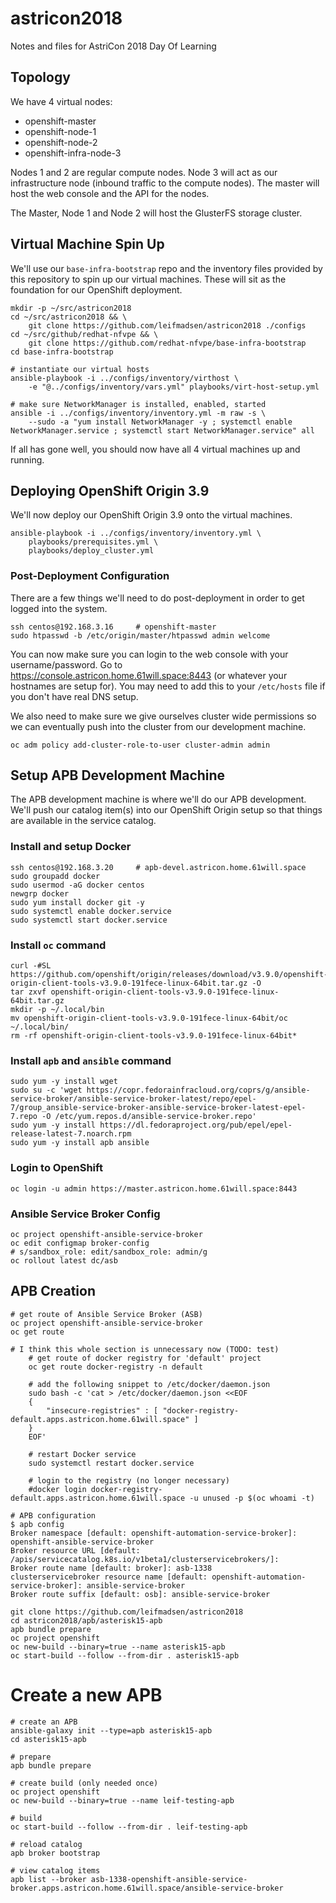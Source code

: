 # astricon2018
Notes and files for AstriCon 2018 Day Of Learning

## Topology

We have 4 virtual nodes:

* openshift-master
* openshift-node-1
* openshift-node-2
* openshift-infra-node-3

Nodes 1 and 2 are regular compute nodes. Node 3 will act as our infrastructure
node (inbound traffic to the compute nodes). The master will host the web
console and the API for the nodes.

The Master, Node 1 and Node 2 will host the GlusterFS storage cluster.

## Virtual Machine Spin Up

We'll use our `base-infra-bootstrap` repo and the inventory files provided by
this repository to spin up our virtual machines. These will sit as the
foundation for our OpenShift deployment.

    mkdir -p ~/src/astricon2018
    cd ~/src/astricon2018 && \
        git clone https://github.com/leifmadsen/astricon2018 ./configs
    cd ~/src/github/redhat-nfvpe && \
        git clone https://github.com/redhat-nfvpe/base-infra-bootstrap
    cd base-infra-bootstrap

    # instantiate our virtual hosts
    ansible-playbook -i ../configs/inventory/virthost \
        -e "@../configs/inventory/vars.yml" playbooks/virt-host-setup.yml

    # make sure NetworkManager is installed, enabled, started
    ansible -i ../configs/inventory/inventory.yml -m raw -s \
        --sudo -a "yum install NetworkManager -y ; systemctl enable NetworkManager.service ; systemctl start NetworkManager.service" all

If all has gone well, you should now have all 4 virtual machines up and
running.

## Deploying OpenShift Origin 3.9

We'll now deploy our OpenShift Origin 3.9 onto the virtual machines.

    ansible-playbook -i ../configs/inventory/inventory.yml \
        playbooks/prerequisites.yml \
        playbooks/deploy_cluster.yml

### Post-Deployment Configuration

There are a few things we'll need to do post-deployment in order to get logged
into the system.

    ssh centos@192.168.3.16     # openshift-master
    sudo htpasswd -b /etc/origin/master/htpasswd admin welcome

You can now make sure you can login to the web console with your
username/password. Go to https://console.astricon.home.61will.space:8443 (or
whatever your hostnames are setup for). You may need to add this to your
`/etc/hosts` file if you don't have real DNS setup.

We also need to make sure we give ourselves cluster wide permissions so we can
eventually push into the cluster from our development machine.

    oc adm policy add-cluster-role-to-user cluster-admin admin

## Setup APB Development Machine

The APB development machine is where we'll do our APB development. We'll push
our catalog item(s) into our OpenShift Origin setup so that things are
available in the service catalog.

### Install and setup Docker

    ssh centos@192.168.3.20     # apb-devel.astricon.home.61will.space
    sudo groupadd docker
    sudo usermod -aG docker centos
    newgrp docker
    sudo yum install docker git -y
    sudo systemctl enable docker.service
    sudo systemctl start docker.service

### Install `oc` command

    curl -#SL https://github.com/openshift/origin/releases/download/v3.9.0/openshift-origin-client-tools-v3.9.0-191fece-linux-64bit.tar.gz -O
    tar zxvf openshift-origin-client-tools-v3.9.0-191fece-linux-64bit.tar.gz
    mkdir -p ~/.local/bin
    mv openshift-origin-client-tools-v3.9.0-191fece-linux-64bit/oc ~/.local/bin/
    rm -rf openshift-origin-client-tools-v3.9.0-191fece-linux-64bit*

### Install `apb` and `ansible` command

    sudo yum -y install wget
    sudo su -c 'wget https://copr.fedorainfracloud.org/coprs/g/ansible-service-broker/ansible-service-broker-latest/repo/epel-7/group_ansible-service-broker-ansible-service-broker-latest-epel-7.repo -O /etc/yum.repos.d/ansible-service-broker.repo'
    sudo yum -y install https://dl.fedoraproject.org/pub/epel/epel-release-latest-7.noarch.rpm
    sudo yum -y install apb ansible

### Login to OpenShift

    oc login -u admin https://master.astricon.home.61will.space:8443

### Ansible Service Broker Config

    oc project openshift-ansible-service-broker
    oc edit configmap broker-config
    # s/sandbox_role: edit/sandbox_role: admin/g
    oc rollout latest dc/asb

## APB Creation

    # get route of Ansible Service Broker (ASB)
    oc project openshift-ansible-service-broker
    oc get route

    # I think this whole section is unnecessary now (TODO: test)
        # get route of docker registry for 'default' project
        oc get route docker-registry -n default

        # add the following snippet to /etc/docker/daemon.json
        sudo bash -c 'cat > /etc/docker/daemon.json <<EOF
        {
            "insecure-registries" : [ "docker-registry-default.apps.astricon.home.61will.space" ]
        }
        EOF'

        # restart Docker service
        sudo systemctl restart docker.service

        # login to the registry (no longer necessary)
        #docker login docker-registry-default.apps.astricon.home.61will.space -u unused -p $(oc whoami -t)

    # APB configuration
    $ apb config
    Broker namespace [default: openshift-automation-service-broker]: openshift-ansible-service-broker
    Broker resource URL [default: /apis/servicecatalog.k8s.io/v1beta1/clusterservicebrokers/]: 
    Broker route name [default: broker]: asb-1338
    clusterservicebroker resource name [default: openshift-automation-service-broker]: ansible-service-broker
    Broker route suffix [default: osb]: ansible-service-broker

    git clone https://github.com/leifmadsen/astricon2018
    cd astricon2018/apb/asterisk15-apb
    apb bundle prepare
    oc project openshift
    oc new-build --binary=true --name asterisk15-apb
    oc start-build --follow --from-dir . asterisk15-apb

# Create a new APB

    # create an APB
    ansible-galaxy init --type=apb asterisk15-apb
    cd asterisk15-apb

    # prepare
    apb bundle prepare

    # create build (only needed once)
    oc project openshift
    oc new-build --binary=true --name leif-testing-apb

    # build
    oc start-build --follow --from-dir . leif-testing-apb

    # reload catalog
    apb broker bootstrap

    # view catalog items
    apb list --broker asb-1338-openshift-ansible-service-broker.apps.astricon.home.61will.space/ansible-service-broker
